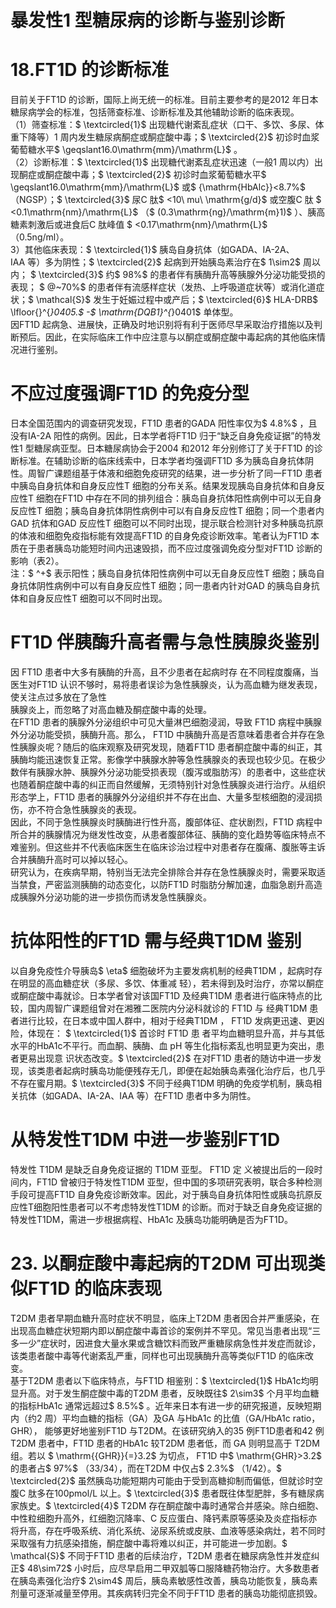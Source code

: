 # 暴发性1 型糖尿病的诊断与鉴别诊断  
# 18.FT1D 的诊断标准  
目前关于FT1D 的诊断，国际上尚无统一的标准。目前主要参考的是2012 年日本糖尿病学会的标准，包括筛查标准、诊断标准及其他辅助诊断的临床表现。  
（1）筛查标准：$ \textcircled{1}$    出现糖代谢紊乱症状（口干、多饮、多尿、体重下降等）1 周内发生糖尿病酮症或酮症酸中毒；$ \textcircled{2}$    初诊时血浆葡萄糖水平$ \geqslant16.0\mathrm{mm}/\mathrm{L}$    。  
（2）诊断标准：$ \textcircled{1}$    出现糖代谢紊乱症状迅速（一般1 周以内）出现酮症或酮症酸中毒；$ \textcircled{2}$    初诊时血浆葡萄糖水平$ \geqslant16.0\mathrm{mm}/\mathrm{L}$    或$ {\mathrm{HbAlc}}<8.7\%$ （NGSP）；$ \textcircled{3}$    尿C 肽$ <10\ mu\ \mathrm{g/d}$     或空腹C 肽
$ <0.1\mathrm{nm}/\mathrm{L}$    （$ (0.3\mathrm{ng}/\mathrm{m}1)$ ）、胰高糖素刺激后或进食后C 肽峰值
$ <0.17\mathrm{nm}/\mathrm{L}$    （0.5ng/ml）。  
3）其他临床表现：$ \textcircled{1}$    胰岛自身抗体（如GADA、IA-2A、  
IAA 等）多为阴性；$ \textcircled{2}$    起病到开始胰岛素治疗在$ 1\sim2$  周以内；
$ \textcircled{3}$    约$ 98\%$  的患者伴有胰酶升高等胰腺外分泌功能受损的表现；
$ @~70\%$  的患者伴有流感样症状（发热、上呼吸道症状等）或消化道症状；$ \mathcal{S}$    发生于妊娠过程中或产后；$ \textcircled{6}$    HLA-DRB$ \lfloor{}^{*}0405.$ -$ \mathrm{DQB1}^{*}0401$  单体型。  
因FT1D 起病急、进展快，正确及时地识别将有利于医师尽早采取治疗措施以及判断预后。因此，在实际临床工作中应注意与以酮症或酮症酸中毒起病的其他临床情况进行鉴别。  
#  不应过度强调FT1D 的免疫分型  
日本全国范围内的调查研究发现，FT1D 患者的GADA 阳性率仅为$ 4.8\%$ ，且没有IA-2A 阳性的病例。因此，日本学者将FT1D 归于“缺乏自身免疫证据”的特发性1 型糖尿病亚型。日本糖尿病协会于2004 和2012 年分别修订了关于FT1D 的诊断标准。在辅助诊断的临床线索中，日本学者均强调FT1D 多为胰岛自身抗体阴性。周智广课题组基于体液和细胞免疫研究的结果，进一步分析了同一FT1D 患者中胰岛自身抗体和自身反应性T 细胞的分布关系。结果发现胰岛自身抗体和自身反应性T 细胞在FT1D 中存在不同的排列组合：胰岛自身抗体阳性病例中可以无自身反应性T 细胞；胰岛自身抗体阴性病例中可以有自身反应性T 细胞；同一个患者内GAD 抗体和GAD 反应性T 细胞可以不同时出现，提示联合检测针对多种胰岛抗原的体液和细胞免疫指标能有效提高FT1D 的自身免疫诊断效率。笔者认为FT1D 本质在于患者胰岛功能短时间内迅速毁损，而不应过度强调免疫分型对FT1D 诊断的影响（表2）。  
注：$ ^+$  表示阳性；胰岛自身抗体阳性病例中可以无自身反应性T 细胞；胰岛自身抗体阴性病例中可以有自身反应性T 细胞；同一患者内针对GAD 的胰岛自身抗体和自身反应性T 细胞可以不同时出现。  
# FT1D 伴胰酶升高者需与急性胰腺炎鉴别  
因 FT1D  患者中大多有胰酶的升高，且不少患者在起病时存 在不同程度腹痛，当医生对FT1D 认识不够时，易将患者误诊为急性胰腺炎，认为高血糖为继发表现，使关注点过多放在了急性  
胰腺炎上，而忽略了对高血糖及酮症酸中毒的处理。  
在FT1D 患者的胰腺外分泌组织中可见大量淋巴细胞浸润，导致 FT1D  病程中胰腺外分泌功能受损，胰酶升高。那么， FT1D 中胰酶升高是否意味着患者合并存在急性胰腺炎呢？随后的临床观察及研究发现，随着FT1D 患者酮症酸中毒的纠正，其胰酶均能迅速恢复正常。影像学中胰腺水肿等急性胰腺炎的表现也较少见。在极少数伴有胰腺水肿、胰腺外分泌功能受损表现（腹泻或脂肪泻）的患者中，这些症状也随着酮症酸中毒的纠正而自然缓解，无须特别针对急性胰腺炎进行治疗。从组织形态学上，FT1D 患者的胰腺外分泌组织并不存在出血、大量多型核细胞的浸润损伤，亦不符合急性胰腺炎的表现。  
因此，不同于急性胰腺炎时胰酶进行性升高，腹部体征、症状剧烈，FT1D 病程中所合并的胰腺情况为继发性改变，从患者腹部体征、胰酶的变化趋势等临床特点不难鉴别。但这些并不代表临床医生在临床诊治过程中对患者存在腹痛、腹胀等主诉合并胰酶升高时可以掉以轻心。  
研究认为，在疾病早期，特别当无法完全排除合并存在急性胰腺炎时，需要采取适当禁食，严密监测胰酶的动态变化，以防FT1D 时脂肪分解加速，血脂急剧升高造成胰腺外分泌功能的进一步损伤而诱发急性胰腺炎。  
#  抗体阳性的FT1D 需与经典T1DM 鉴别  
以自身免疫性介导胰岛$ \eta$  细胞破坏为主要发病机制的经典T1DM ，起病时存在明显的高血糖症状（多尿、多饮、体重减 轻），若未得到及时治疗，亦常以酮症或酮症酸中毒就诊。日本学者曾对该国FT1D 及经典T1DM 患者进行临床特点的比较，国内周智广课题组曾对在湘雅二医院内分泌科就诊的 FT1D  与 经典T1DM 患者进行比较，在日本或中国人群中，相对于经典T1DM ， FT1D  发病更迅速、更凶险，体现在： $ \textcircled{1}$     首诊时 FT1D  患 者平均血糖明显升高，并与其低水平的HbA1c不平行。而血酮、胰酶、血 pH  等生化指标紊乱也明显更为突出，患者更易出现意 识状态改变。$ \textcircled{2}$    在对FT1D 患者的随访中进一步发现，该类患者起病时胰岛功能便残存无几，即便在起始胰岛素强化治疗后，也几乎不存在蜜月期。$ \textcircled{3}$    不同于经典T1DM 明确的免疫学机制，胰岛相关抗体（如GADA、IA-2A、IAA 等）在FT1D 患者中多为阴性。  
#  从特发性T1DM 中进一步鉴别FT1D  
特发性 T1DM  是缺乏自身免疫证据的 T1DM  亚型。 FT1D  定 义被提出后的一段时间内，FT1D 曾被归于特发性T1DM 亚型，但中国的多项研究表明，联合多种检测手段可提高FT1D 自身免疫诊断效率。因此，对于胰岛自身抗体阳性或胰岛抗原反应性T细胞阳性患者可以不考虑特发性T1DM 的诊断。而对于缺乏自身免疫证据的特发性T1DM，需进一步根据病程、HbA1c 及胰岛功能明确是否为FT1D。  
# 23. 以酮症酸中毒起病的T2DM 可出现类似FT1D 的临床表现  
T2DM 患者早期血糖升高时症状不明显，临床上T2DM 患者因合并严重感染，在出现高血糖症状短期内即以酮症酸中毒首诊的案例并不罕见。常见当患者出现“三多一少”症状时，因进食大量水果或含糖饮料而致严重糖尿病急性并发症而就诊，该类患者酸中毒等代谢紊乱严重，同样也可出现胰酶升高等类似FT1D 的临床改变。  
基于T2DM 患者以下临床特点，与FT1D 相鉴别：$ \textcircled{1}$    HbA1c均明显升高。对于发生酮症酸中毒的T2DM 患者，反映既往$ 2\sim3$  个月平均血糖的指标HbA1c 通常远超过$ 8.5\%$ 。近年来日本有进一步的研究报道，反映短期内（约2 周）平均血糖的指标（GA）及GA 与HbA1c 的比值（GA/HbA1c ratio，GHR）， 能够更好地鉴别FT1D 与T2DM。在该研究纳入的35 例FT1D患者和42 例T2DM 患者中，FT1D 患者的HbA1c 较T2DM 患者低，而 GA  则明显高于 T2DM  组。若以 $ \mathrm{{GHR}}{=}3.2$   为切点， FT1D 中$ \mathrm{GHR}>3.2$  的患者占$ 97\%$ （33/34），而在T2DM 中仅占$ 2.3\%$ （1/42）。$ \textcircled{2}$    虽然胰岛功能短期内可能由于受到高糖抑制而偏低，但就诊时空腹C 肽多在100pmol/L 以上。$ \textcircled{3}$    患者既往体型肥胖，多有糖尿病家族史。$ \textcircled{4}$    T2DM 存在酮症酸中毒时通常合并感染。除白细胞、中性粒细胞升高外，红细胞沉降率、C 反应蛋白、降钙素原等感染及炎症指标亦将升高，存在呼吸系统、消化系统、泌尿系统或皮肤、血液等感染病灶，若不同时采取强有力抗感染措施，酮症酸中毒将难以纠正，并可能进一步加剧。$ \mathcal{S}$    不同于FT1D 患者的后续治疗，T2DM 患者在糖尿病急性并发症纠正$ 48\sim72$  小时后，应尽早启用二甲双胍等口服降糖药物治疗。大多数患者在胰岛素强化治疗$ 2\sim4$  周后，胰岛素敏感性改善，胰岛功能恢复，胰岛素剂量可逐渐减量至停用。其疾病转归完全不同于FT1D 患者的胰岛功能彻底损毁。  
